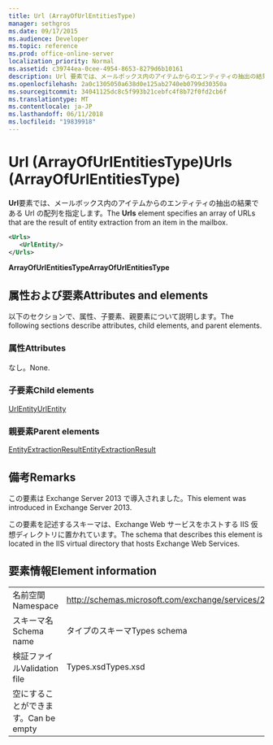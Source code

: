 ```yaml
---
title: Url (ArrayOfUrlEntitiesType)
manager: sethgros
ms.date: 09/17/2015
ms.audience: Developer
ms.topic: reference
ms.prod: office-online-server
localization_priority: Normal
ms.assetid: c39744ea-0cee-4954-8653-8279d6b10161
description: Url 要素では、メールボックス内のアイテムからのエンティティの抽出の結果である Url の配列を指定します。
ms.openlocfilehash: 2a0c1305050a638d0e125ab2740eb0799d30350a
ms.sourcegitcommit: 34041125dc8c5f993b21cebfc4f8b72f0fd2cb6f
ms.translationtype: MT
ms.contentlocale: ja-JP
ms.lasthandoff: 06/11/2018
ms.locfileid: "19839918"
---
```

# <a name="urls-arrayofurlentitiestype"></a><span data-ttu-id="877fe-103">Url (ArrayOfUrlEntitiesType)</span><span class="sxs-lookup"><span data-stu-id="877fe-103">Urls (ArrayOfUrlEntitiesType)</span></span>

<span data-ttu-id="877fe-104">**Url**要素では、メールボックス内のアイテムからのエンティティの抽出の結果である Url の配列を指定します。</span><span class="sxs-lookup"><span data-stu-id="877fe-104">The **Urls** element specifies an array of URLs that are the result of entity extraction from an item in the mailbox.</span></span> 
  
```XML
<Urls>
   <UrlEntity/>
</Urls>
```

 <span data-ttu-id="877fe-105">**ArrayOfUrlEntitiesType**</span><span class="sxs-lookup"><span data-stu-id="877fe-105">**ArrayOfUrlEntitiesType**</span></span>
## <a name="attributes-and-elements"></a><span data-ttu-id="877fe-106">属性および要素</span><span class="sxs-lookup"><span data-stu-id="877fe-106">Attributes and elements</span></span>

<span data-ttu-id="877fe-107">以下のセクションで、属性、子要素、親要素について説明します。</span><span class="sxs-lookup"><span data-stu-id="877fe-107">The following sections describe attributes, child elements, and parent elements.</span></span>
  
### <a name="attributes"></a><span data-ttu-id="877fe-108">属性</span><span class="sxs-lookup"><span data-stu-id="877fe-108">Attributes</span></span>

<span data-ttu-id="877fe-109">なし。</span><span class="sxs-lookup"><span data-stu-id="877fe-109">None.</span></span>
  
### <a name="child-elements"></a><span data-ttu-id="877fe-110">子要素</span><span class="sxs-lookup"><span data-stu-id="877fe-110">Child elements</span></span>

[<span data-ttu-id="877fe-111">UrlEntity</span><span class="sxs-lookup"><span data-stu-id="877fe-111">UrlEntity</span></span>](urlentity.md)
  
### <a name="parent-elements"></a><span data-ttu-id="877fe-112">親要素</span><span class="sxs-lookup"><span data-stu-id="877fe-112">Parent elements</span></span>

[<span data-ttu-id="877fe-113">EntityExtractionResult</span><span class="sxs-lookup"><span data-stu-id="877fe-113">EntityExtractionResult</span></span>](entityextractionresult.md)
  
## <a name="remarks"></a><span data-ttu-id="877fe-114">備考</span><span class="sxs-lookup"><span data-stu-id="877fe-114">Remarks</span></span>

<span data-ttu-id="877fe-115">この要素は Exchange Server 2013 で導入されました。</span><span class="sxs-lookup"><span data-stu-id="877fe-115">This element was introduced in Exchange Server 2013.</span></span>
  
<span data-ttu-id="877fe-116">この要素を記述するスキーマは、Exchange Web サービスをホストする IIS 仮想ディレクトリに置かれています。</span><span class="sxs-lookup"><span data-stu-id="877fe-116">The schema that describes this element is located in the IIS virtual directory that hosts Exchange Web Services.</span></span>
  
## <a name="element-information"></a><span data-ttu-id="877fe-117">要素情報</span><span class="sxs-lookup"><span data-stu-id="877fe-117">Element information</span></span>

|||
|:-----|:-----|
|<span data-ttu-id="877fe-118">名前空間</span><span class="sxs-lookup"><span data-stu-id="877fe-118">Namespace</span></span>  <br/> |http://schemas.microsoft.com/exchange/services/2006/types  <br/> |
|<span data-ttu-id="877fe-119">スキーマ名</span><span class="sxs-lookup"><span data-stu-id="877fe-119">Schema name</span></span>  <br/> |<span data-ttu-id="877fe-120">タイプのスキーマ</span><span class="sxs-lookup"><span data-stu-id="877fe-120">Types schema</span></span>  <br/> |
|<span data-ttu-id="877fe-121">検証ファイル</span><span class="sxs-lookup"><span data-stu-id="877fe-121">Validation file</span></span>  <br/> |<span data-ttu-id="877fe-122">Types.xsd</span><span class="sxs-lookup"><span data-stu-id="877fe-122">Types.xsd</span></span>  <br/> |
|<span data-ttu-id="877fe-123">空にすることができます。</span><span class="sxs-lookup"><span data-stu-id="877fe-123">Can be empty</span></span>  <br/> ||
   

